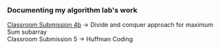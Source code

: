 ### Documenting my algorithm lab's work

[Classroom Submission 4b](231081067-classroomSubmission4b\implementation) -> Divide and conquer approach for maximum Sum subarray<br>
Classroom Submission 5 -> Huffman Coding